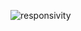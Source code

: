 ![responsivity](https://user-images.githubusercontent.com/105509398/183876840-83413299-a97a-4f0c-9a64-8785baecfb44.png)
